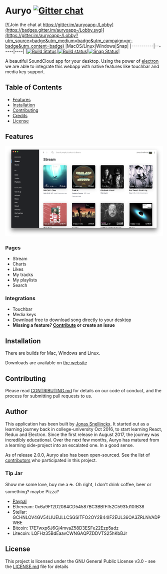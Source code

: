 # Auryo [![Gitter chat](https://badges.gitter.im/auryoapp-/Lobby.png)](https://gitter.im/auryoapp-/Lobby)
[![Join the chat at https://gitter.im/auryoapp-/Lobby](https://badges.gitter.im/auryoapp-/Lobby.svg)](https://gitter.im/auryoapp-/Lobby?utm_source=badge&utm_medium=badge&utm_campaign=pr-badge&utm_content=badge)
|MacOS/Linux|Windows|Snap|
|-----------|-------|----|
|[![Build Status](https://travis-ci.org/Superjo149/auryo.svg?branch=master)](https://travis-ci.org/Superjo149/auryo)|[![Build status](https://ci.appveyor.com/api/projects/status/qrnwwqa9yvb26daa/branch/master?svg=true)](https://ci.appveyor.com/project/Superjo149/auryo/branch/master)|[![Snap Status](https://build.snapcraft.io/badge/auryo/auryo-snap.svg)](https://build.snapcraft.io/user/auryo/auryo-snap)|

A beautiful SoundCloud app for your desktop. Using the power of [electron](electronjs.org) we are able to integrate this webapp with native features like touchbar and media key support.

## Table of Contents
- [Features](#features)
- [Installation](#installation)
- [Contributing](#contributing)
- [Credits](#credits)
- [License](#license)

## Features
![alt text](_media/likes.png)

### Pages
- Stream
- Charts
- Likes
- My tracks
- My playlists
- Search

### Integrations
- Touchbar
- Media keys 
- Download free to download song directly to your desktop
- **Missing a feature? [Contribute](#Contribute) or create an issue**

## Installation
There are builds for Mac, Windows and Linux.

Downloads are available on [the website](http://auryo.com#downloads)

## Contributing
Please read [CONTRIBUTING.md](CONTRIBUTING.md) for details on our code of conduct, and the process for submitting pull requests to us.

## Author
This application has been built by [Jonas Snellinckx](www.linkedin.com/in/jonas-snellinckx). It started out as a learning journey back in college-university Oct 2016, to start learning React, Redux and Electron. Since the first release in August 2017, the journey was incredibly educational. Over the next few months, Auryo has matured from a learning side-project into an escalated one. In a good sense.

As of release 2.0.0, Auryo also has been open-sourced. See the list of [contributors](https://github.com/Superjo149/auryo/contributors) who participated in this project.

### Tip Jar
Show me some love, buy me a ☕️. Oh right, I don't drink coffee, beer or something? maybe Pizza?
- [Paypal](https://www.paypal.me/superjo149)
- Ethereum: 0x6a9F12D2084CD54587BC3BBfFf52C5931d10fB38
- Stellar: GCHNLOV4GV54LIUEULLCSGSITFO2OY2B44IF2EUL36OA3ZRLNVADPWBE
- Bitcoin: 17E7wxp6J6Gj4mvaZ58D3ESFe22Ezp5adz
- Litecoin: LQFHz35BdEaavCWNGAQPZDDVTS25hKbBJr

## License
This project is licensed under the GNU General Public License v3.0 - see the [LICENSE.md](LICENSE.md) file for details


